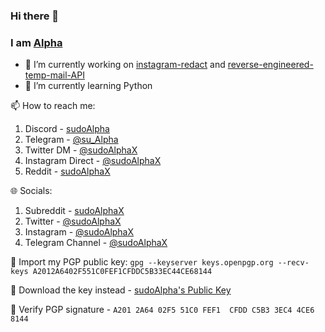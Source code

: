### Hi there 👋
### I am [Alpha](https://github.com/sudoAlphaX)

- 🔭 I’m currently working on [instagram-redact](https://github.com/sudoAlphaX/instagram-redact) and [reverse-engineered-temp-mail-API](https://github.com/Zai-Kun/reverse-engineered-temp-mail-AP)
- 🌱 I’m currently learning Python

📫 How to reach me:
  1. Discord - [sudoAlpha](https://discord.com/users/705624271308849224)
  2. Telegram - [@su_Alpha](https://t.me/su_alpha)
  3. Twitter DM - [@sudoAlphaX](https://x.com/sudoAlphaX)
  4. Instagram Direct - [@sudoAlphaX](https://www.instagram.com/sudoAlphaX)
  5. Reddit - [sudoAlphaX](https://www.reddit.com/u/sudoAlphaX)

🌐 Socials:
  1. Subreddit - [sudoAlphaX](https://www.reddit.com/r/sudoAlphaX)
  2. Twitter - [@sudoAlphaX](https://x.com/sudoAlphaX)
  3. Instagram - [@sudoAlphaX](https://www.instagram.com/sudoAlphaX)
  4. Telegram Channel - [@sudoAlphaX](https://t.me/sudoalphax)

🔑 Import my PGP public key: `gpg --keyserver keys.openpgp.org --recv-keys A2012A6402F551C0FEF1CFDDC5B33EC44CE68144`

💾 Download the key instead - [sudoAlpha's Public Key](https://raw.githubusercontent.com/sudoAlphaX/sudoAlphaX/main/sudoAlpha.asc)

🔏 Verify PGP signature - `A201 2A64 02F5 51C0 FEF1  CFDD C5B3 3EC4 4CE6 8144`
 
<!--
- 👯 I’m looking to collaborate on ...
- 🤔 I’m looking for help with ...
- 💬 Ask me about ...
- 😄 Pronouns: ...
- ⚡ Fun fact: ...
-->
